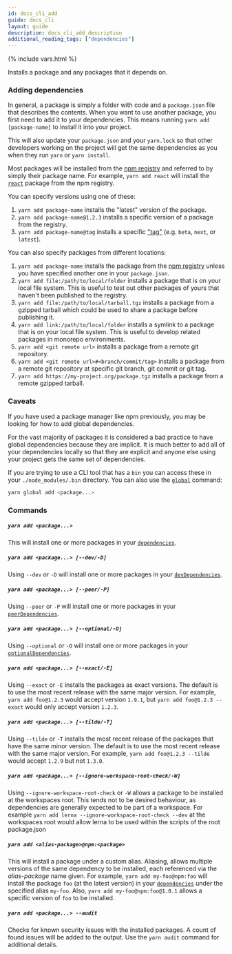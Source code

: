 ```yaml
---
id: docs_cli_add
guide: docs_cli
layout: guide
description: docs_cli_add_description
additional_reading_tags: ["dependencies"]
---
```


{% include vars.html %}

<p class="lead">Installs a package and any packages that it depends on.</p>

### Adding dependencies <a class="toc" id="toc-adding-dependencies" href="#toc-adding-dependencies"></a>

In general, a package is simply a folder with code and a `package.json` file
that describes the contents. When you want to use another package, you first
need to add it to your dependencies. This means running `yarn add [package-name]`
to install it into your project.

This will also update your `package.json` and your `yarn.lock` so that other
developers working on the project will get the same dependencies as you when
they run `yarn` or `yarn install`.

Most packages will be installed from the [npm registry](https://www.npmjs.com/)
and referred to by simply their package name. For example, `yarn add react`
will install the [`react`](https://www.npmjs.com/package/react) package from
the npm registry.

You can specify versions using one of these:

1.  `yarn add package-name` installs the "latest" version of the package.
2.  `yarn add package-name@1.2.3` installs a specific version of a package from
    the registry.
3.  `yarn add package-name@tag` installs a specific
    ["tag"]({{url_base}}/docs/cli/tag) (e.g. `beta`, `next`, or `latest`).

You can also specify packages from different locations:

1.  `yarn add package-name` installs the package from the
    [npm registry](https://www.npmjs.com/) unless you have specified another one
    in your `package.json`.
2.  `yarn add file:/path/to/local/folder` installs a package that is on your
    local file system. This is useful to test out other packages of yours that
    haven't been published to the registry.
3.  `yarn add file:/path/to/local/tarball.tgz` installs a package from a gzipped
    tarball which could be used to share a package before publishing it.
4.  `yarn add link:/path/to/local/folder` installs a symlink to a package that is
    on your local file system. This is useful to develop related packages in
    monorepo environments.
5.  `yarn add <git remote url>` installs a package from a remote git repository.
6.  `yarn add <git remote url>#<branch/commit/tag>` installs a package from a remote
    git repository at specific git branch, git commit or git tag.
7.  `yarn add https://my-project.org/package.tgz` installs a package from a
    remote gzipped tarball.

### Caveats <a class="toc" id="toc-caveats" href="#toc-caveats"></a>

If you have used a package manager like npm previously, you may be looking for
how to add global dependencies.

For the vast majority of packages it is considered a bad practice to have
global dependencies because they are implicit. It is much better to add
all of your dependencies locally so that they are explicit and anyone else
using your project gets the same set of dependencies.

If you are trying to use a CLI tool that has a `bin` you can access these in
your `./node_modules/.bin` directory. You can also use the
[`global`]({{url_base}}/docs/cli/global) command:

```sh
yarn global add <package...>
```

### Commands <a class="toc" id="toc-commands" href="#toc-commands"></a>

##### `yarn add <package...>` <a class="toc" id="toc-yarn-add" href="#toc-yarn-add"></a>

This will install one or more packages in your
[`dependencies`]({{url_base}}/docs/dependency-types#toc-dependencies).

##### `yarn add <package...> [--dev/-D]` <a class="toc" id="toc-yarn-add-dev-d" href="#toc-yarn-add-dev-d"></a>

Using `--dev` or `-D` will install one or more packages in your
[`devDependencies`]({{url_base}}/docs/dependency-types#toc-dev-dependencies).

##### `yarn add <package...> [--peer/-P]` <a class="toc" id="toc-yarn-add-peer-p" href="#toc-yarn-add-peer-p"></a>

Using `--peer` or `-P` will install one or more packages in your
[`peerDependencies`]({{url_base}}/docs/dependency-types#toc-peer-dependencies).

##### `yarn add <package...> [--optional/-O]` <a class="toc" id="toc-yarn-add-optional-o" href="#toc-yarn-add-optional-o"></a>

Using `--optional` or `-O` will install one or more packages in your
[`optionalDependencies`]({{url_base}}/docs/dependency-types#toc-optional-dependencies).

##### `yarn add <package...> [--exact/-E]` <a class="toc" id="toc-yarn-add-exact-e" href="#toc-yarn-add-exact-e"></a>

Using `--exact` or `-E` installs the packages as exact versions. The default is
to use the most recent release with the same major version. For example,
`yarn add foo@1.2.3` would accept version `1.9.1`, but
`yarn add foo@1.2.3 --exact` would only accept version `1.2.3`.

##### `yarn add <package...> [--tilde/-T]` <a class="toc" id="toc-yarn-add-tilde-t" href="#toc-yarn-add-tilde-t"></a>

Using `--tilde` or `-T` installs the most recent release of the packages that
have the same minor version. The default is to use the most recent release with
the same major version. For example, `yarn add foo@1.2.3 --tilde` would accept
`1.2.9` but not `1.3.0`.

##### `yarn add <package...> [--ignore-workspace-root-check/-W]` <a class="toc" id="toc-yarn-add-ignore-workspace-root-check-w" href="#toc-yarn-add-ignore-workspace-root-check-w"></a>

Using `--ignore-workspace-root-check` or `-W` allows a package to be installed
at the workspaces root. This tends not to be desired behaviour, as
dependencies are generally expected to be part of a workspace. For example
`yarn add lerna --ignore-workspace-root-check --dev` at the workspaces root
would allow lerna to be used within the scripts of the root package.json

##### `yarn add <alias-package>@npm:<package>` <a class="toc" id="toc-yarn-add-alias" href="#toc-yarn-add-alias"></a>

This will install a package under a custom alias. Aliasing, allows multiple
versions of the same dependency to be installed, each referenced via the
_alias-package_ name given. For example, `yarn add my-foo@npm:foo`
will install the package `foo` (at the latest version) in your
[`dependencies`]({{url_base}}/docs/dependency-types#toc-dependencies)
under the specified alias `my-foo`. Also, `yarn add my-foo@npm:foo@1.0.1` allows
a specific version of `foo` to be installed.

##### `yarn add <package...> --audit` <a class="toc" id="toc-yarn-add-audit" href="#toc-yarn-add-audit"></a>

Checks for known security issues with the installed packages. A count of found issues will be added to the output. Use the `yarn audit` command for additional details.
